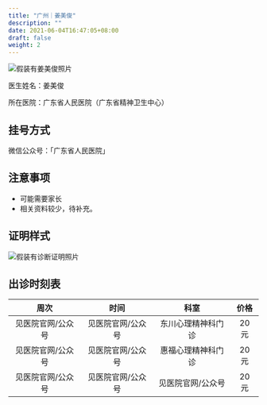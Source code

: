 ```yaml
---
title: "广州｜姜美俊"
description: ""
date: 2021-06-04T16:47:05+08:00
draft: false
weight: 2
---
```


![假装有姜美俊照片](images/doctor/jiang-meijun.jpg)

医生姓名：姜美俊

所在医院：广东省人民医院（广东省精神卫生中心）

## 挂号方式

微信公众号：「广东省人民医院」

## 注意事项

- 可能需要家长
- 相关资料较少，待补充。

## 证明样式

![假装有诊断证明照片](images/doctor/jiang-meijun-zm.jpg)

## 出诊时刻表

| 周次 | 时间 | 科室 | 价格 |
| :---: | :---: | :---: | :---: |
| 见医院官网/公众号 | 见医院官网/公众号 | 东川心理精神科门诊 | 20 元 |
| 见医院官网/公众号 | 见医院官网/公众号 | 惠福心理精神科门诊 | 20 元 |
| 见医院官网/公众号 | 见医院官网/公众号 | 见医院官网/公众号 | 20 元 |
